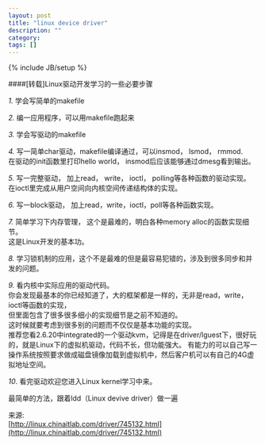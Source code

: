 ```yaml
---
layout: post
title: "linux device driver"
description: ""
category: 
tags: []
---
```

{% include JB/setup %}



####\[转载\]Linux驱动开发学习的一些必要步骤  


_1._ 学会写简单的makefile

_2._ 编一应用程序，可以用makefile跑起来

_3._ 学会写驱动的makefile

_4._ 写一简单char驱动，makefile编译通过，可以insmod， lsmod， rmmod.   
    在驱动的init函数里打印hello world， insmod后应该能够通过dmesg看到输出。  

_5._ 写一完整驱动， 加上read， write， ioctl， polling等各种函数的驱动实现。   
    在ioctl里完成从用户空间向内核空间传递结构体的实现。  

_6._ 写一block驱动， 加上read，write，ioctl，poll等各种函数实现。

_7._ 简单学习下内存管理， 这个是最难的，明白各种memory alloc的函数实现细节。  
    这是Linux开发的基本功。  

_8._ 学习锁机制的应用，这个不是最难的但是最容易犯错的，涉及到很多同步和并发的问题。

_9._ 看内核中实际应用的驱动代码。   
   你会发现最基本的你已经知道了，大的框架都是一样的，无非是read，write，ioctl等函数的实现，  
   但里面包含了很多很多细小的实现细节是之前不知道的。  
   这时候就要考虑到很多别的问题而不仅仅是基本功能的实现。  
   推荐您看2.6.20中integrated的一个驱动kvm，记得是在driver/lguest下，很好玩的，就是Linux下的虚拟机驱动，代码不长，但功能强大。
   有能力的可以自己写一操作系统按照要求做成磁盘镜像加载到虚拟机中，然后客户机可以有自己的4G虚拟地址空间。

_10_. 看完驱动欢迎您进入Linux kernel学习中来。

最简单的方法，跟着ldd（Linux devive driver）做一遍

来源:  
[http://linux.chinaitlab.com/driver/745132.html](http://linux.chinaitlab.com/driver/745132.html)
